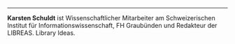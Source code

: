 ---
**Karsten Schuldt** ist Wissenschaftlicher Mitarbeiter am Schweizerischen Institut für Informationswissenschaft, FH Graubünden und Redakteur der LIBREAS. Library Ideas.